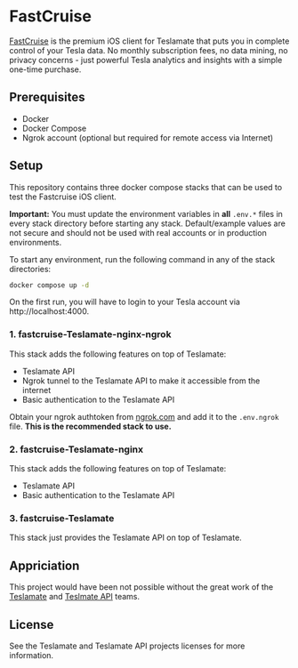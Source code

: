 # FastCruise

[FastCruise](https://fastcruise.app) is the premium iOS client for Teslamate that puts you in complete control of your Tesla data. No monthly subscription fees, no data mining, no privacy concerns - just powerful Tesla analytics and insights with a simple one-time purchase.

## Prerequisites

- Docker
- Docker Compose
- Ngrok account (optional but required for remote access via Internet)

## Setup

This repository contains three docker compose stacks that can be used to test the Fastcruise iOS client.

**Important:** You must update the environment variables in **all** `.env.*` files in every stack directory before starting any stack. Default/example values are not secure and should not be used with real accounts or in production environments.

To start any environment, run the following command in any of the stack directories:
```bash
docker compose up -d
```

On the first run, you will have to login to your Tesla account via http://localhost:4000. 

### 1. fastcruise-Teslamate-nginx-ngrok

This stack adds the following features on top of Teslamate:
- Teslamate API
- Ngrok tunnel to the Teslamate API to make it accessible from the internet
- Basic authentication to the Teslamate API

Obtain your ngrok authtoken from [ngrok.com](https://dashboard.ngrok.com/get-started/your-authtoken) and add it to the `.env.ngrok` file. 
**This is the recommended stack to use.**

### 2. fastcruise-Teslamate-nginx

This stack adds the following features on top of Teslamate:
- Teslamate API
- Basic authentication to the Teslamate API

### 3. fastcruise-Teslamate

This stack just provides the Teslamate API on top of Teslamate. 

## Appriciation

This project would have been not possible without the great work of the [Teslamate](https://github.com/teslamate-org/teslamate) and [Teslmate API](https://github.com/tobiasehlert/teslamateapi) teams.

## License

See the Teslamate and Teslamate API projects licenses for more information.